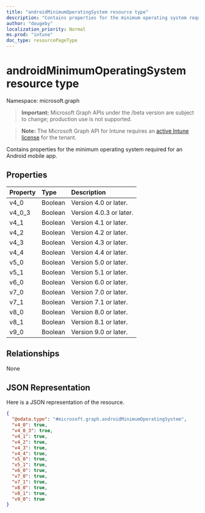 ```yaml
---
title: "androidMinimumOperatingSystem resource type"
description: "Contains properties for the minimum operating system required for an Android mobile app."
author: "dougeby"
localization_priority: Normal
ms.prod: "intune"
doc_type: resourcePageType
---
```


# androidMinimumOperatingSystem resource type

Namespace: microsoft.graph

> **Important:** Microsoft Graph APIs under the /beta version are subject to change; production use is not supported.

> **Note:** The Microsoft Graph API for Intune requires an [active Intune license](https://go.microsoft.com/fwlink/?linkid=839381) for the tenant.

Contains properties for the minimum operating system required for an Android mobile app.

## Properties
|Property|Type|Description|
|:---|:---|:---|
|v4_0|Boolean|Version 4.0 or later.|
|v4_0_3|Boolean|Version 4.0.3 or later.|
|v4_1|Boolean|Version 4.1 or later.|
|v4_2|Boolean|Version 4.2 or later.|
|v4_3|Boolean|Version 4.3 or later.|
|v4_4|Boolean|Version 4.4 or later.|
|v5_0|Boolean|Version 5.0 or later.|
|v5_1|Boolean|Version 5.1 or later.|
|v6_0|Boolean|Version 6.0 or later.|
|v7_0|Boolean|Version 7.0 or later.|
|v7_1|Boolean|Version 7.1 or later.|
|v8_0|Boolean|Version 8.0 or later.|
|v8_1|Boolean|Version 8.1 or later.|
|v9_0|Boolean|Version 9.0 or later.|

## Relationships
None

## JSON Representation
Here is a JSON representation of the resource.
<!-- {
  "blockType": "resource",
  "@odata.type": "microsoft.graph.androidMinimumOperatingSystem"
}
-->
``` json
{
  "@odata.type": "#microsoft.graph.androidMinimumOperatingSystem",
  "v4_0": true,
  "v4_0_3": true,
  "v4_1": true,
  "v4_2": true,
  "v4_3": true,
  "v4_4": true,
  "v5_0": true,
  "v5_1": true,
  "v6_0": true,
  "v7_0": true,
  "v7_1": true,
  "v8_0": true,
  "v8_1": true,
  "v9_0": true
}
```






